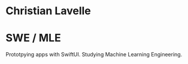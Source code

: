 # Christian Lavelle
# SWE / MLE

Prototpying apps with SwiftUI. Studying Machine Learning Engineering.
